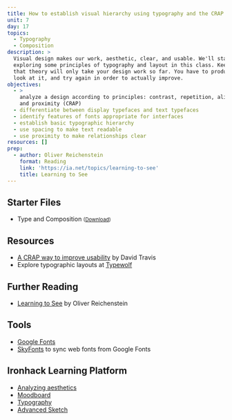 ```yaml
---
title: How to establish visual hierarchy using typography and the CRAP principles
unit: 7
day: 17
topics:
  - Typography
  - Composition
description: >
  Visual design makes our work, aesthetic, clear, and usable. We'll start
  exploring some principles of typography and layout in this class. Keep in mind
  that theory will only take your design work so far. You have to produce work,
  look at it, and try again in order to actually improve.
objectives:
  - >
    analyze a design according to principles: contrast, repetition, alignment,
    and proximity (CRAP)
  - differentiate between display typefaces and text typefaces
  - identify features of fonts appropriate for interfaces
  - establish basic typographic hierarchy
  - use spacing to make text readable
  - use proximity to make relationships clear
resources: []
prep:
  - author: Oliver Reichenstein
    format: Reading
    link: 'https://ia.net/topics/learning-to-see'
    title: Learning to See
---
```


<!-- <img class="illo aside" src="/assets/images/crap.png" alt="Illustration of CRAP design principles: contrast, repetition, alignment, and proximity" /> -->


Starter Files
-------------

- Type and Composition <small>(<a download href="{{ site.baseurl }}/files/Type and Composition.sketch">Download</a>)</small>


Resources
---------

- [A CRAP way to improve usability](https://www.userfocus.co.uk/articles/A_CRAP_way_to_improve_usability.html) by David Travis
- Explore typographic layouts at [Typewolf](https://www.typewolf.com)


Further Reading
---------------

- [Learning to See](https://ia.net/topics/learning-to-see) by Oliver Reichenstein


Tools
-----

- [Google Fonts](https://fonts.google.com)
- [SkyFonts](https://skyfonts.com) to sync web fonts from Google Fonts


Ironhack Learning Platform
---------------------------

- [Analyzing aesthetics](http://learn.ironhack.com/#/learning_unit/7069)
- [Moodboard](http://learn.ironhack.com/#/learning_unit/7086)
- [Typography](http://learn.ironhack.com/#/learning_unit/7090)
- [Advanced Sketch](http://learn.ironhack.com/#/learning_unit/7076)

